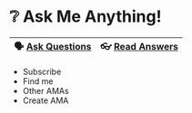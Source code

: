 # ❔ Ask Me Anything!

🗣 [Ask Questions][1] | 👓 [Read Answers][2]
--------------------- | ---------------------

- Subscribe
- Find me
- Other AMAs
- Create AMA


[1]: https://github.com/bradgarropy/ama/issues/new
[2]: https://github.com/bradgarropy/ama/issues?q=is%3Aissue+is%3Aclosed
